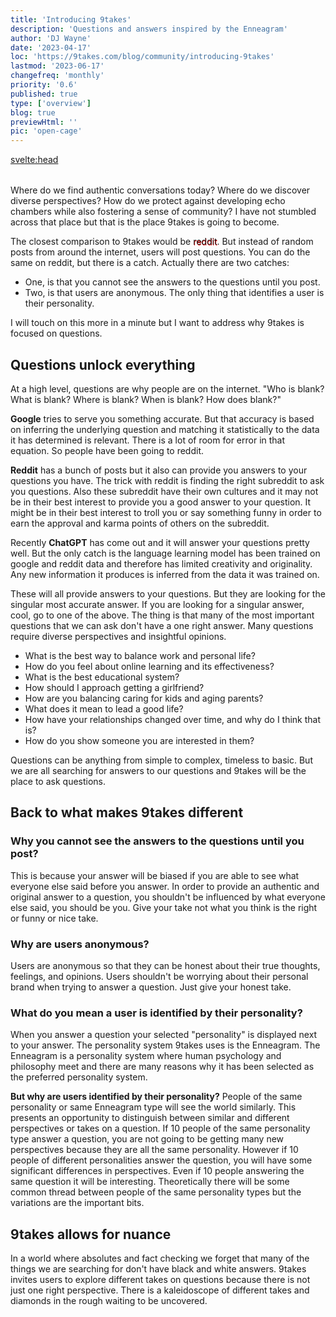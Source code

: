 ```yaml
---
title: 'Introducing 9takes'
description: 'Questions and answers inspired by the Enneagram'
author: 'DJ Wayne'
date: '2023-04-17'
loc: 'https://9takes.com/blog/community/introducing-9takes'
lastmod: '2023-06-17'
changefreq: 'monthly'
priority: '0.6'
published: true
type: ['overview']
blog: true
previewHtml: ''
pic: 'open-cage'
---
```


<svelte:head>

<meta property="og:image" content="https://9takes.com/blogs/open-cage-color.webp" />
  <link rel="canonical" href="https://9takes.com/blog/community/introducing-9takes">
</svelte:head>

<script>
	import  PopCard  from "../../lib/components/atoms/PopCard.svelte";
</script>

<!-- big long panel of people experiencing anger fear and shame -->

<!-- ## Discover the Power of Nine Perspectives -->

<div
	style="display: flex;
    justify-content: center;
margin: 1rem 0;"
>
 <PopCard
		image={`/blogs/open-cage.webp`}
		showIcon={false}
		tint={true}
		displayText=""
		altText="scenic view of a person working on a computer in the jungle"
		subtext=""
	/>
</div>

<p class="firstLetter">Where do we find authentic conversations today? Where do we discover diverse perspectives? How do we protect against developing echo chambers while also fostering a sense of community? I have not stumbled across that place but that is the place 9takes is going to become.<p>

The closest comparison to 9takes would be <span style="text-shadow: .5px .5px red;">reddit</span>. But instead of random posts from around the internet, users will post questions. You can do the same on reddit, but there is a catch. Actually there are two catches:

- One, is that you cannot see the answers to the questions until you post.
- Two, is that users are anonymous. The only thing that identifies a user is their personality.

I will touch on this more in a minute but I want to address why 9takes is focused on questions.

## Questions unlock everything

At a high level, questions are why people are on the internet. "Who is blank? What is blank? Where is blank? When is blank? How does blank?"

**Google** tries to serve you something accurate. But that accuracy is based on inferring the underlying question and matching it statistically to the data it has determined is relevant. There is a lot of room for error in that equation. So people have been going to reddit.

**Reddit** has a bunch of posts but it also can provide you answers to your questions you have. The trick with reddit is finding the right subreddit to ask you questions. Also these subreddit have their own cultures and it may not be in their best interest to provide you a good answer to your question. It might be in their best interest to troll you or say something funny in order to earn the approval and karma points of others on the subreddit.

Recently **ChatGPT** has come out and it will answer your questions pretty well. But the only catch is the language learning model has been trained on google and reddit data and therefore has limited creativity and originality. Any new information it produces is inferred from the data it was trained on.

These will all provide answers to your questions. But they are looking for the singular most accurate answer. If you are looking for a singular answer, cool, go to one of the above. The thing is that many of the most important questions that we can ask don't have a one right answer. Many questions require diverse perspectives and insightful opinions.

- What is the best way to balance work and personal life?
- How do you feel about online learning and its effectiveness?
- What is the best educational system?
- How should I approach getting a girlfriend?
- How are you balancing caring for kids and aging parents?
- What does it mean to lead a good life?
- How have your relationships changed over time, and why do I think that is?
- How do you show someone you are interested in them?

Questions can be anything from simple to complex, timeless to basic. But we are all searching for answers to our questions and 9takes will be the place to ask questions.


## Back to what makes 9takes different

### Why you cannot see the answers to the questions until you post?

This is because your answer will be biased if you are able to see what everyone else said before you answer. In order to provide an authentic and original answer to a question, you shouldn't be influenced by what everyone else said, you should be you. Give your take not what you think is the right or funny or nice take.

### Why are users anonymous?

Users are anonymous so that they can be honest about their true thoughts, feelings, and opinions. Users shouldn't be worrying about their personal brand when trying to answer a question. Just give your honest take.

### What do you mean a user is identified by their personality?

When you answer a question your selected "personality" is displayed next to your answer. The personality system 9takes uses is the Enneagram. The Enneagram is a personality system where human psychology and philosophy meet and there are many reasons why it has been selected as the preferred personality system. 

**But why are users identified by their personality?** People of the same personality or same Enneagram type will see the world similarly. This presents an opportunity to distinguish between similar and different perspectives or takes on a question. If 10 people of the same personality type answer a question, you are not going to be getting many new perspectives because they are all the same personality. However if 10 people of different personalities answer the question, you will have some significant differences in perspectives. Even if 10 people answering the same question it will be interesting. Theoretically there will be some common thread between people of the same personality types but the variations are the important bits. 

## 9takes allows for nuance

In a world where absolutes and fact checking we forget that many of the things we are searching for don't have black and white answers. 9takes invites users to explore different takes on questions because there is not just one right perspective. There is a kaleidoscope of different takes and diamonds in the rough waiting to be uncovered.




 <!-- But most of our time on the internet is spent searching for the answers to our 
However all  -->

<!-- the first step for doing everything. Determining that the world revolved around the sun started out by questioning the status quo

When we search something on google, yes we often type in phrases, but we are asking a questions and looking for answers. "Where is this, how do I that, what is the best blank..." Google tries to serve you something accurate. But that accuracy is based on inferring the underlying question and matching it to statistically relevant data it already has. There is a lot of room for error in that equation and there is so much information that Google doen -->
<!-- 
Through the prism of the Enneagram's nine unique archetypes, 9takes fosters a dynamic and diverse community that values the richness of individual perspectives. It upholds the idea that every question has not one but many answers, each uniquely tinted by the personality of the respondent.

9takes takes us beyond the binary, into a realm where conversations blossom with authentic voices, unbiased by the opinions of others. Where we can see and appreciate the patterns and divergences in how different personality types approach the same question. In this beautifully intricate tapestry of human connection, every thread matters, every 'take' counts.

Through 9takes, we delve into the nuanced world of human psychology, fostering mutual understanding, inviting personal growth, and cultivating a deeper sense of community. Indeed, it's more than a platform - it's a kaleidoscope of the human experience, each 'take' adding a new dimension to our collective understanding.

Join us on 9takes, where we celebrate the beauty of nuance in every conversation.




Embracing Authenticity: Encouraging Unbiased Responses
Setting 9takes apart is its novel approach to comment visibility. Until you add your voice to the conversation, the thoughts of others remain unseen, encouraging unbiased and authentic responses. In contrast to the echo chambers of many platforms, this innovation prompts users to actively contribute their own unique perspective before exploring the voices of others.

Delving into the Enneagram: Sorting Insights by Personality Type
The second unique facet of 9takes is drawn from the Enneagram's fascinating design - nine distinct personality archetypes. The platform lets you sift through comments filtered by these types, revealing intriguing patterns in thought and behavior. This feature enables connections with those who share similar perspectives while fostering a greater understanding of different viewpoints, reinforcing the sense of an open-minded community.

Harnessing the Power of Nine: 9takes in Today’s Polarized World
9takes takes its name from the Enneagram's nine archetypes, symbolizing the nine perspectives the platform welcomes. In a world torn between right or wrong, us or them, 9takes heralds a unique space for sincere and growth-oriented conversation. Here, no single perspective holds the monopoly of truth - only a spectrum of 'takes' on life's intriguing questions. -->

<!-- people not algorithms decide -->
<!-- would you rather ask chat gpt or poll 100 people -->